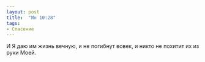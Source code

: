 ```yaml
---
layout: post
title:  "Ин 10:28"
tags:
- Спасение
---
```


И Я даю им жизнь вечную, и не погибнут вовек, и никто не похитит их из руки Моей.

